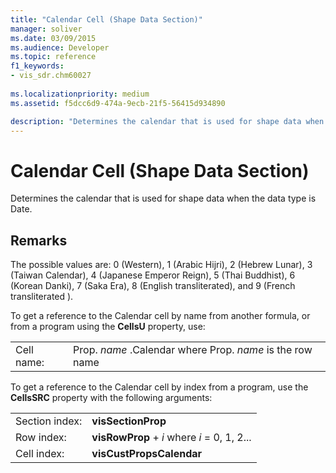 ```yaml
---
title: "Calendar Cell (Shape Data Section)"
manager: soliver
ms.date: 03/09/2015
ms.audience: Developer
ms.topic: reference
f1_keywords:
- vis_sdr.chm60027
 
ms.localizationpriority: medium
ms.assetid: f5dcc6d9-474a-9ecb-21f5-56415d934890

description: "Determines the calendar that is used for shape data when the data type is Date."
---
```


# Calendar Cell (Shape Data Section)

Determines the calendar that is used for shape data when the data type is Date.
  
## Remarks

The possible values are: 0 (Western), 1 (Arabic Hijri), 2 (Hebrew Lunar), 3 (Taiwan Calendar), 4 (Japanese Emperor Reign), 5 (Thai Buddhist), 6 (Korean Danki), 7 (Saka Era), 8 (English transliterated), and 9 (French transliterated ).
  
To get a reference to the Calendar cell by name from another formula, or from a program using the **CellsU** property, use:
  
|||
|:-----|:-----|
| Cell name:  <br/> | Prop.  *name* .Calendar            where Prop.  *name*  is the row name  <br/> |

To get a reference to the Calendar cell by index from a program, use the **CellsSRC** property with the following arguments:
  
|||
|:-----|:-----|
| Section index:  <br/> |**visSectionProp** <br/> |
| Row index:  <br/> |**visRowProp** +  *i*            where  *i*  = 0, 1, 2... |
| Cell index:  <br/> |**visCustPropsCalendar** <br/> |
